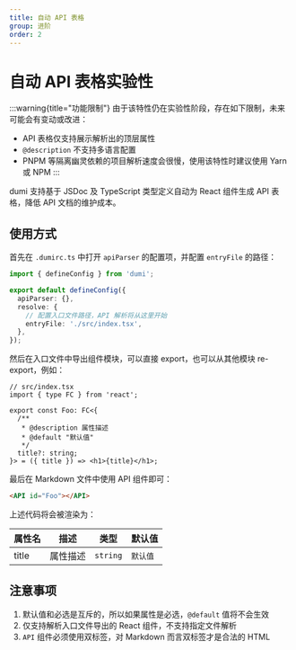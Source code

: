 ```yaml
---
title: 自动 API 表格
group: 进阶
order: 2
---
```


# 自动 API 表格<Badge>实验性</Badge>

:::warning{title="功能限制"}
由于该特性仍在实验性阶段，存在如下限制，未来可能会有变动或改进：

- API 表格仅支持展示解析出的顶层属性
- `@description` 不支持多语言配置
- PNPM 等隔离幽灵依赖的项目解析速度会很慢，使用该特性时建议使用 Yarn 或 NPM
  :::

dumi 支持基于 JSDoc 及 TypeScript 类型定义自动为 React 组件生成 API 表格，降低 API 文档的维护成本。

## 使用方式

首先在 `.dumirc.ts` 中打开 `apiParser` 的配置项，并配置 `entryFile` 的路径：

```ts
import { defineConfig } from 'dumi';

export default defineConfig({
  apiParser: {},
  resolve: {
    // 配置入口文件路径，API 解析将从这里开始
    entryFile: './src/index.tsx',
  },
});
```

然后在入口文件中导出组件模块，可以直接 export，也可以从其他模块 re-export，例如：

```tsx | pure
// src/index.tsx
import { type FC } from 'react';

export const Foo: FC<{
  /**
   * @description 属性描述
   * @default "默认值"
   */
  title?: string;
}> = ({ title }) => <h1>{title}</h1>;
```

最后在 Markdown 文件中使用 API 组件即可：

```md
<API id="Foo"></API>
```

上述代码将会被渲染为：

| 属性名 | 描述     | 类型     | 默认值   |
| ------ | -------- | -------- | -------- |
| title  | 属性描述 | `string` | `默认值` |

## 注意事项

1. 默认值和必选是互斥的，所以如果属性是必选，`@default` 值将不会生效
2. 仅支持解析入口文件导出的 React 组件，不支持指定文件解析
3. `API` 组件必须使用双标签，对 Markdown 而言双标签才是合法的 HTML
